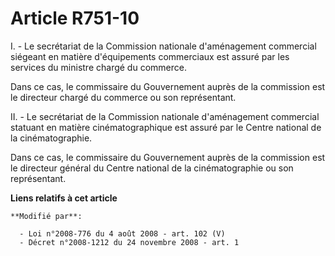 # Article R751-10

I. - Le secrétariat de la Commission nationale d'aménagement commercial siégeant en matière d'équipements commerciaux est
assuré par les services du ministre chargé du commerce. 

Dans ce cas, le commissaire du Gouvernement auprès de la commission est le directeur chargé du commerce ou son représentant. 

II. - Le secrétariat de la Commission nationale d'aménagement commercial statuant en matière cinématographique est assuré par
le Centre national de la cinématographie. 

Dans ce cas, le commissaire du Gouvernement auprès de la commission est le directeur général du Centre national de la
cinématographie ou son représentant.

**Liens relatifs à cet article**

	**Modifié par**:

	  - Loi n°2008-776 du 4 août 2008 - art. 102 (V)
	  - Décret n°2008-1212 du 24 novembre 2008 - art. 1
